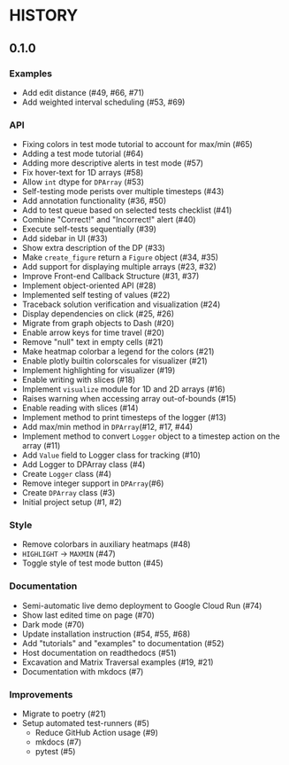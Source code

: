 # HISTORY

## 0.1.0

### Examples

- Add edit distance (#49, #66, #71)
- Add weighted interval scheduling (#53, #69)

### API

- Fixing colors in test mode tutorial to account for max/min (#65)
- Adding a test mode tutorial (#64)
- Adding more descriptive alerts in test mode (#57)
- Fix hover-text for 1D arrays (#58)
- Allow `int` dtype for `DPArray` (#53)
- Self-testing mode perists over multiple timesteps (#43)
- Add annotation functionality (#36, #50)
- Add to test queue based on selected tests checklist (#41)
- Combine "Correct!" and "Incorrect!" alert (#40)
- Execute self-tests sequentially (#39)
- Add sidebar in UI (#33)
- Show extra description of the DP (#33)
- Make `create_figure` return a `Figure` object (#34, #35)
- Add support for displaying multiple arrays (#23, #32)
- Improve Front-end Callback Structure (#31, #37)
- Implement object-oriented API (#28)
- Implemented self testing of values (#22)
- Traceback solution verification and visualization (#24)
- Display dependencies on click (#25, #26)
- Migrate from graph objects to Dash (#20)
- Enable arrow keys for time travel (#20)
- Remove "null" text in empty cells (#21)
- Make heatmap colorbar a legend for the colors (#21)
- Enable plotly builtin colorscales for visualizer (#21)
- Implement highlighting for visualizer (#19)
- Enable writing with slices (#18)
- Implement `visualize` module for 1D and 2D arrays (#16)
- Raises warning when accessing array out-of-bounds (#15)
- Enable reading with slices (#14)
- Implement method to print timesteps of the logger (#13)
- Add max/min method in `DPArray`(#12, #17, #44)
- Implement method to convert `Logger` object to a timestep action on the
  array (#11)
- Add `Value` field to Logger class for tracking (#10)
- Add Logger to DPArray class (#4)
- Create `Logger` class (#4)
- Remove integer support in `DPArray`(#6)
- Create `DPArray` class (#3)
- Initial project setup (#1, #2)

### Style

- Remove colorbars in auxiliary heatmaps (#48)
- `HIGHLIGHT` -> `MAXMIN` (#47)
- Toggle style of test mode button (#45)

### Documentation

- Semi-automatic live demo deployment to Google Cloud Run (#74)
- Show last edited time on page (#70)
- Dark mode (#70)
- Update installation instruction (#54, #55, #68)
- Add "tutorials" and "examples" to documentation (#52)
- Host documentation on readthedocs (#51)
- Excavation and Matrix Traversal examples (#19, #21)
- Documentation with mkdocs (#7)

### Improvements

- Migrate to poetry (#21)
- Setup automated test-runners (#5)
  - Reduce GitHub Action usage (#9)
  - mkdocs (#7)
  - pytest (#5)
